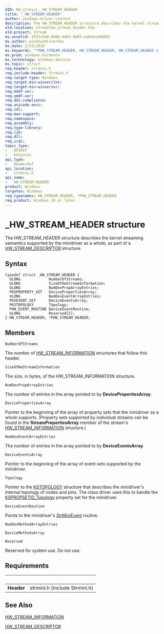 ```yaml
---
UID: NS:strmini._HW_STREAM_HEADER
title: "_HW_STREAM_HEADER"
author: windows-driver-content
description: The HW_STREAM_HEADER structure describes the kernel streaming semantics supported by the minidriver as a whole, as part of a HW_STREAM_DESCRIPTOR structure.
old-location: stream\hw_stream_header.htm
old-project: stream
ms.assetid: 1931c640-666b-4db5-8d05-eab43ae96665
ms.author: windowsdriverdev
ms.date: 2/23/2018
ms.keywords: "*PHW_STREAM_HEADER, HW_STREAM_HEADER, HW_STREAM_HEADER structure [Streaming Media Devices], PHW_STREAM_HEADER, PHW_STREAM_HEADER structure pointer [Streaming Media Devices], _HW_STREAM_HEADER, strclass-struct_bf41c526-276a-4e94-9d27-97177a3164bc.xml, stream.hw_stream_header, strmini/HW_STREAM_HEADER, strmini/PHW_STREAM_HEADER"
ms.prod: windows-hardware
ms.technology: windows-devices
ms.topic: struct
req.header: strmini.h
req.include-header: Strmini.h
req.target-type: Windows
req.target-min-winverclnt: 
req.target-min-winversvr: 
req.kmdf-ver: 
req.umdf-ver: 
req.ddi-compliance: 
req.unicode-ansi: 
req.idl: 
req.max-support: 
req.namespace: 
req.assembly: 
req.type-library: 
req.lib: 
req.dll: 
req.irql: 
topic_type:
-	APIRef
-	kbSyntax
api_type:
-	HeaderDef
api_location:
-	strmini.h
api_name:
-	HW_STREAM_HEADER
product: Windows
targetos: Windows
req.typenames: HW_STREAM_HEADER, *PHW_STREAM_HEADER
req.product: Windows 10 or later.
---
```


# _HW_STREAM_HEADER structure
The HW_STREAM_HEADER structure describes the kernel streaming semantics supported by the minidriver as a whole, as part of a <a href="..\strmini\ns-strmini-_hw_stream_descriptor.md">HW_STREAM_DESCRIPTOR</a> structure.

## Syntax
````
typedef struct _HW_STREAM_HEADER {
  ULONG             NumberOfStreams;
  ULONG             SizeOfHwStreamInformation;
  ULONG             NumDevPropArrayEntries;
  PKSPROPERTY_SET   DevicePropertiesArray;
  ULONG             NumDevEventArrayEntries;
  PKSEVENT_SET      DeviceEventsArray;
  PKSTOPOLOGY       Topology;
  PHW_EVENT_ROUTINE DeviceEventRoutine;
  ULONG             Reserved[2];
} HW_STREAM_HEADER, *PHW_STREAM_HEADER;
````

## Members


`NumberOfStreams`

The number of <a href="..\strmini\ns-strmini-_hw_stream_information.md">HW_STREAM_INFORMATION</a> structures that follow this header.

`SizeOfHwStreamInformation`

The size, in bytes, of the HW_STREAM_INFORMATION structure.

`NumDevPropArrayEntries`

The number of entries in the array pointed to by <b>DevicePropertiesArray</b>.

`DevicePropertiesArray`

Pointer to the beginning of the array of property sets that the minidriver as a whole supports. (Property sets supported by individual streams can be found in the <b>StreamPropertiesArray</b> member of the stream's <a href="..\strmini\ns-strmini-_hw_stream_information.md">HW_STREAM_INFORMATION</a> structure.)

`NumDevEventArrayEntries`

The number of entries in the array pointed to by <b>DeviceEventsArray</b>.

`DeviceEventsArray`

Pointer to the beginning of the array of event sets supported by the minidriver.

`Topology`

Pointer to the <a href="..\ks\ns-ks-kstopology.md">KSTOPOLOGY</a> structure that describes the minidriver's internal topology of nodes and pins. The class driver uses this to handle the <a href="https://msdn.microsoft.com/library/windows/hardware/ff566598">KSPROPSETID_Topology</a> property set for the minidriver.

`DeviceEventRoutine`

Points to the minidriver's <a href="https://msdn.microsoft.com/library/windows/hardware/ff568457">StrMiniEvent</a> routine.

`NumDevMethodArrayEntries`



`DeviceMethodsArray`



`Reserved`

Reserved for system use. Do not use.


## Requirements
| &nbsp; | &nbsp; |
| ---- |:---- |
| **Header** | strmini.h (include Strmini.h) |

## See Also

<a href="..\strmini\ns-strmini-_hw_stream_information.md">HW_STREAM_INFORMATION</a>



<a href="..\strmini\ns-strmini-_hw_stream_descriptor.md">HW_STREAM_DESCRIPTOR</a>